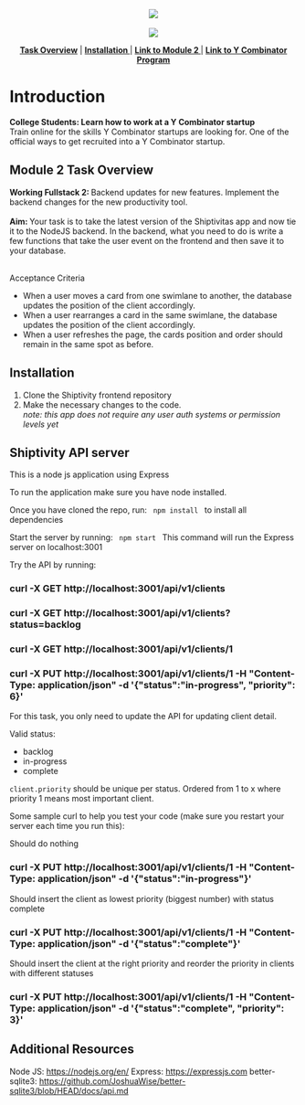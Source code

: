 <p align="center">
<a href="https://www.insidesherpa.com/virtual-internships/prototype/oRMogWRHeewqHzA7u/College%20Students%3A%20Learn%20how%20to%20work%20at%20a%20YC%20startup">
<img src="https://s3-ap-southeast-2.amazonaws.com/insidesherpa-assets/yc/yc-blade.png"></a>
<br><br>
  <a href="https://www.insidesherpa.com/virtual-internships/prototype/oRMogWRHeewqHzA7u/College%20Students%3A%20Learn%20how%20to%20work%20at%20a%20YC%20startup">
  <img src="https://s3-ap-southeast-2.amazonaws.com/insidesherpa-assets/yc/workatastartup_logo_orange-c2a27f6374f9395166ee9906e2e0873af835b3c6132ae6aa0543582298567041.svg"></a>
</p>


<p align='center'> 
  <b><a href="#task"> Task Overview</a></b>
  | 
  <b><a href="#installation"> Installation </a></b>
  |
  <b><a href="https://www.insidesherpa.com/modules/oRMogWRHeewqHzA7u/9btzxEJz5aDBhNHMv"> Link to Module 2 </a></b>
  |
  <b><a href="https://www.insidesherpa.com/virtual-internships/prototype/oRMogWRHeewqHzA7u/College%20Students%3A%20Learn%20how%20to%20work%20at%20a%20YC%20startup" target="_blank"> Link to Y Combinator Program </a></b>
           
</p>


# Introduction 
<p> 
<b> College Students: 
  Learn how to work at a Y Combinator startup </b>
<br>Train online for the skills Y Combinator startups are looking for. One of the official ways to get recruited into a Y Combinator startup.
</p>

<h2 id="task">Module 2 Task Overview</h2>
<b> Working Fullstack 2: </b> Backend updates for new features.
Implement the backend changes for the new productivity tool.
<br><br>
<b> Aim: </b> 
Your task is to take the latest version of the Shiptivitas app and now tie it to the NodeJS backend.
In the backend, what you need to do is write a few functions that take the user event on the frontend and then save it to your database.
<br><br>

Acceptance Criteria
<ul>
  <li>When a user moves a card from one swimlane to another, the database updates the position of the client accordingly.</li>
  <li>When a user rearranges a card in the same swimlane, the database updates the position of the client accordingly.</li>
  <li>When a user refreshes the page, the cards position and order should remain in the same spot as before.</li>
  
</ul>

<h2 id="installation"> Installation </h2>

<ol>
  <li>Clone the Shiptivity frontend repository </li>
  <li> Make the necessary changes to the code. <br>
    <i>note: this app does not require any user auth systems or permission levels yet</i></li>
  
</ol>

## Shiptivity API server

This is a node js application using Express

To run the application make sure you have node installed.

Once you have cloned the repo, run:
<code> npm install </code>
to install all dependencies

Start the server by running:
<code> npm start </code>
This command will run the Express server on localhost:3001

Try the API by running:
### curl -X GET http://localhost:3001/api/v1/clients
### curl -X GET http://localhost:3001/api/v1/clients?status=backlog
### curl -X GET http://localhost:3001/api/v1/clients/1
### curl -X PUT http://localhost:3001/api/v1/clients/1 -H "Content-Type: application/json" -d '{"status":"in-progress", "priority": 6}'


For this task, you only need to update the API for updating client detail.

Valid status:
- backlog
- in-progress
- complete

`client.priority` should be unique per status. Ordered from 1 to x where priority 1 means most important client.

Some sample curl to help you test your code (make sure you restart your server each time you run this):

Should do nothing

### curl -X PUT http://localhost:3001/api/v1/clients/1 -H "Content-Type: application/json" -d '{"status":"in-progress"}'

Should insert the client as lowest priority (biggest number) with status complete

### curl -X PUT http://localhost:3001/api/v1/clients/1 -H "Content-Type: application/json" -d '{"status":"complete"}'

Should insert the client at the right priority and reorder the priority in clients with different statuses

### curl -X PUT http://localhost:3001/api/v1/clients/1 -H "Content-Type: application/json" -d '{"status":"complete", "priority": 3}'

## Additional Resources
Node JS: https://nodejs.org/en/
Express: https://expressjs.com 
better-sqlite3: https://github.com/JoshuaWise/better-sqlite3/blob/HEAD/docs/api.md
